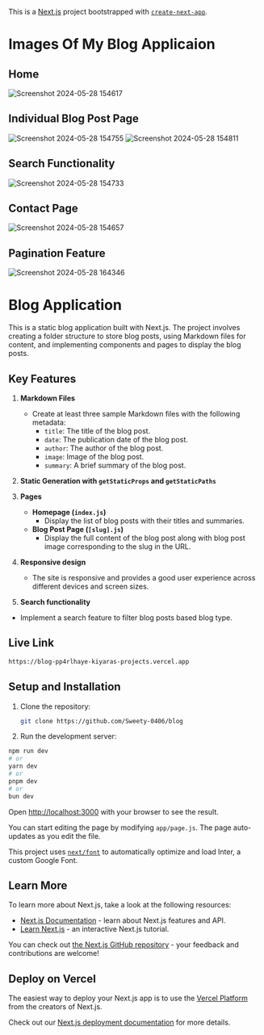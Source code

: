 This is a [Next.js](https://nextjs.org/) project bootstrapped with [`create-next-app`](https://github.com/vercel/next.js/tree/canary/packages/create-next-app).


# Images Of My Blog Applicaion

## Home
![Screenshot 2024-05-28 154617](https://github.com/Sweety-0406/blog/assets/141710927/0f5cef1b-e10b-4ca4-aef3-ad9a21c4ad92)

## Individual Blog Post Page
![Screenshot 2024-05-28 154755](https://github.com/Sweety-0406/blog/assets/141710927/4ff510d1-df19-44c5-acbe-c64b824a8940)
![Screenshot 2024-05-28 154811](https://github.com/Sweety-0406/blog/assets/141710927/95c68c92-db89-4ef5-abb2-15eec7e292e3)

## Search Functionality
![Screenshot 2024-05-28 154733](https://github.com/Sweety-0406/blog/assets/141710927/d626f4f9-fc9e-4d19-bbc5-c69fbdb821bb)

## Contact Page
![Screenshot 2024-05-28 154657](https://github.com/Sweety-0406/blog/assets/141710927/9e1a6eff-6250-4d1d-b716-dbc0e9e49301)

## Pagination Feature
![Screenshot 2024-05-28 164346](https://github.com/Sweety-0406/blog/assets/141710927/962c6323-e399-4e96-9980-3e0bc1dede6d)



# Blog Application

This is a static blog application built with Next.js. The project involves creating a folder structure to store blog posts, using Markdown files for content, and implementing components and pages to display the blog posts.

## Key Features

1. **Markdown Files**
   - Create at least three sample Markdown files with the following metadata:
     - `title`: The title of the blog post.
     - `date`: The publication date of the blog post.
     - `author`: The author of the blog post.
     - `image`: Image of the blog post.
     - `summary`: A brief summary of the blog post.

2. **Static Generation with `getStaticProps` and `getStaticPaths`**


3. **Pages**
   - **Homepage (`index.js`)**
     - Display the list of blog posts with their titles and summaries.
   - **Blog Post Page (`[slug].js`)**
     - Display the full content of the blog post along with blog post image corresponding to the slug in the URL.

4. **Responsive design**
     - The site is responsive and provides a good user experience across different devices and screen sizes.

5. **Search functionality**
  - Implement a search feature to filter blog posts based blog type.
    
## Live Link
   ```sh
   https://blog-pp4rlhaye-kiyaras-projects.vercel.app

  ```

## Setup and Installation

1. Clone the repository:
   ```sh
   git clone https://github.com/Sweety-0406/blog


2. Run the development server:

```bash
npm run dev
# or
yarn dev
# or
pnpm dev
# or
bun dev
```

Open [http://localhost:3000](http://localhost:3000) with your browser to see the result.

You can start editing the page by modifying `app/page.js`. The page auto-updates as you edit the file.

This project uses [`next/font`](https://nextjs.org/docs/basic-features/font-optimization) to automatically optimize and load Inter, a custom Google Font.

## Learn More

To learn more about Next.js, take a look at the following resources:

- [Next.js Documentation](https://nextjs.org/docs) - learn about Next.js features and API.
- [Learn Next.js](https://nextjs.org/learn) - an interactive Next.js tutorial.

You can check out [the Next.js GitHub repository](https://github.com/vercel/next.js/) - your feedback and contributions are welcome!

## Deploy on Vercel

The easiest way to deploy your Next.js app is to use the [Vercel Platform](https://vercel.com/new?utm_medium=default-template&filter=next.js&utm_source=create-next-app&utm_campaign=create-next-app-readme) from the creators of Next.js.

Check out our [Next.js deployment documentation](https://nextjs.org/docs/deployment) for more details.
